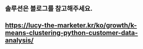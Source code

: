 ## 솔루션은 블로그를 참고해주세요. 
## https://lucy-the-marketer.kr/ko/growth/k-means-clustering-python-customer-data-analysis/
